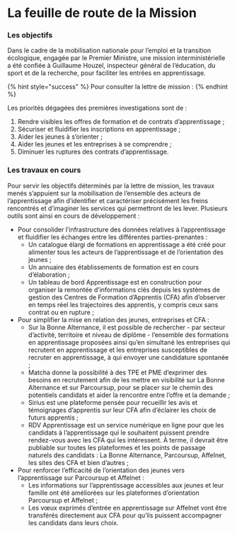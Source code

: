 # La feuille de route de la Mission

### Les o**bjectifs**

Dans le cadre de la mobilisation nationale pour l’emploi et la transition écologique, engagée par le Premier Ministre, une mission interministérielle a été confiée à Guillaume Houzel, inspecteur général de l’éducation, du sport et de la recherche, pour faciliter les entrées en apprentissage. 

{% hint style="success" %}
Pour consulter la lettre de mission : 
{% endhint %}



Les priorités dégagées des premières investigations sont de : 

1. Rendre visibles les offres de formation et de contrats d’apprentissage ; 
2. Sécuriser et fluidifier les inscriptions en apprentissage ; 
3. Aider les jeunes à s’orienter ; 
4. Aider les jeunes et les entreprises à se comprendre ; 
5. Diminuer les ruptures des contrats d’apprentissage.

### 

### Les travaux en cours

Pour servir les objectifs déterminés par la lettre de mission, les travaux menés s’appuient sur la mobilisation de l’ensemble des acteurs de l’apprentissage afin d’identifier et caractériser précisément les freins rencontrés et d’imaginer les services qui permettront de les lever. Plusieurs outils sont ainsi en cours de développement : 

* Pour consolider l’infrastructure des données relatives à l’apprentissage et fluidifier les échanges entre les différentes parties-prenantes : 
  * Un catalogue élargi de formations en apprentissage a été créé pour alimenter tous les acteurs de l’apprentissage et de l’orientation des jeunes ; 
  * Un annuaire des établissements de formation est en cours d’élaboration ; 
  * Un tableau de bord Apprentissage est en construction pour organiser la remontée d’informations clés depuis les systèmes de gestion des Centres de Formation d’Apprentis \(CFA\) afin d’observer en temps réel les trajectoires des apprentis, y compris ceux sans contrat ou en rupture ; 
* Pour simplifier la mise en relation des jeunes, entreprises et CFA : 
  * Sur la Bonne Alternance, il est possible de rechercher - par secteur d’activité, territoire et niveau de diplôme - l’ensemble des formations en apprentissage proposées ainsi qu’en simultané les entreprises qui recrutent en apprentissage et les entreprises susceptibles de recruter en apprentissage, à qui envoyer une candidature spontanée ; 
  * Matcha donne la possibilité à des TPE et PME d’exprimer des besoins en recrutement afin de les mettre en visibilité sur La Bonne Alternance et sur Parcoursup, pour se placer sur le chemin des potentiels candidats et aider la rencontre entre l’offre et la demande ;
  * Sirius est une plateforme pensée pour recueillir les avis et témoignages d’apprentis sur leur CFA afin d’éclairer les choix de futurs apprentis ; 
  * RDV Apprentissage est un service numérique en ligne pour que les candidats à l’apprentissage qui le souhaitent puissent prendre rendez-vous avec les CFA qui les intéressent. À terme, il devrait être publiable sur toutes les plateformes et les points de passage naturels des candidats : La Bonne Alternance, Parcoursup, Affelnet, les sites des CFA et bien d’autres ; 
* Pour renforcer l’efficacité de l’orientation des jeunes vers l’apprentissage sur Parcoursup et Affelnet : 
  * Les informations sur l’apprentissage accessibles aux jeunes et leur famille ont été améliorées sur les plateformes d’orientation Parcoursup et Affelnet ; 
  * Les vœux exprimés d’entrée en apprentissage sur Affelnet vont être transférés directement aux CFA pour qu’ils puissent accompagner les candidats dans leurs choix.



